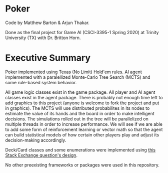 # Poker
Code by Matthew Barton & Arjun Thakar.

Done as the final project for Game AI (CSCI-3395-1 Spring 2020) at Trinity University (TX) with Dr. Britton Horn.

# Executive Summary

Poker implemented using Texas (No Limit) Hold'em rules. AI agent implemented with a paralellized Monte-Carlo Tree Search (MCTS) and some rule-based system behavior. 

All game logic classes exist in the game package. All player and AI agent classes exist in the agent package. There is probably not enough time left to add graphics to this project (anyone is welcome to fork the project and put in graphics). The MCTS will use distributed probabilites in its nodes to estimate the value of its hands and the board in order to make intelligent decisions. The simulations rolled out in the tree will be parallelized on multiple threads in order to increase performance. We will see if we are able to add some form of reinforcement learning or vector math so that the agent can build statistical models of how certain other players play and adjust its decision-making accordingly.

Deck/Card classes and some enumerations were implemented using [this Stack Exchange question's design](https://codereview.stackexchange.com/questions/10583/basic-poker-draw).

No other preexisting frameworks or packages were used in this repository.
